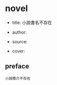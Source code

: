 # novel

<!-- 小說標題 -->
- title: 小說書名不存在
<!-- 小說作者 -->
- author:
<!-- 原文網址 -->
- source:
<!-- 封面網址 -->
- cover:

## preface

<!-- 小說簡介 -->
```
小說簡介不存在
```

